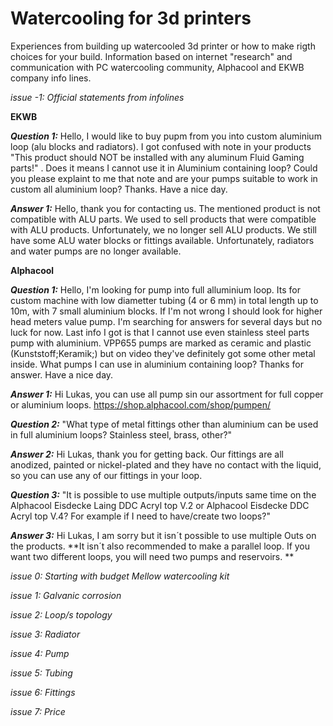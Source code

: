 # Watercooling for 3d printers
Experiences from building up watercooled 3d printer or how to make rigth choices for your build. Information based on internet "research" and communication with PC watercooling community, Alphacool and EKWB company info lines.

*issue -1: Official statements from infolines*

**EKWB**

***Question 1:*** Hello, I would like to buy pupm from you into custom aluminium loop (alu blocks and radiators). I got confused with note in your products "This product should NOT be installed with any aluminum Fluid Gaming parts!" . Does it means I cannot use it in Aluminium containing loop? Could you please explaint to me that note and are your pumps suitable to work in custom all aluminium loop? Thanks. Have a nice day.

***Answer 1:*** Hello, thank you for contacting us. The mentioned product is not compatible with ALU parts. We used to sell products that were compatible with ALU products. Unfortunately, we no longer sell ALU products. We still have some ALU water blocks or fittings available. Unfortunately, radiators and water pumps are no longer available.

**Alphacool**

***Question 1:*** Hello, I'm looking for pump into full alluminium loop. Its for custom machine with low diametter tubing (4 or 6 mm) in total length up to 10m, with 7 small aluminium blocks. If I'm not wrong I should look for higher head meters value pump. I'm searching for answers for several days but no luck for now. Last info I got is that I cannot use even stainless steel parts pump with aluminium. VPP655 pumps are marked as ceramic and plastic (Kunststoff;Keramik;) but on video they've definitely got some other metal inside. What pumps I can use in aluminium containing loop? Thanks for answer. Have a nice day.

***Answer 1:*** Hi Lukas​, you can use all pump sin our assortment for full copper or aluminium loops. https://shop.alphacool.com/shop/pumpen/

***Question 2:*** "What type of metal fittings other than aluminium  can be used in full aluminium loops?  Stainless steel, brass, other?"

***Answer 2:*** Hi Lukas, thank you for getting back. Our fittings are all anodized, painted or nickel-plated and they have no contact with the liquid, so you can use any of our fittings in your loop.

***Question 3:*** "It is possible to use multiple outputs/inputs same time on the Alphacool Eisdecke Laing DDC Acryl top V.2 or Alphacool Eisdecke DDC Acryl top V.4? For example if I need to have/create two loops?"

***Answer 3:*** Hi Lukas​, I am sorry but it isn´t possible to use multiple Outs on the products. **It isn´t also recommended to make a parallel loop. If you want two different loops, you will need two pumps and reservoirs.
**

*issue 0: Starting with budget Mellow watercooling kit*

*issue 1: Galvanic corrosion*

*issue 2: Loop/s topology*

*issue 3: Radiator*

*issue 4: Pump*

*issue 5: Tubing*

*issue 6: Fittings*

*issue 7: Price*


